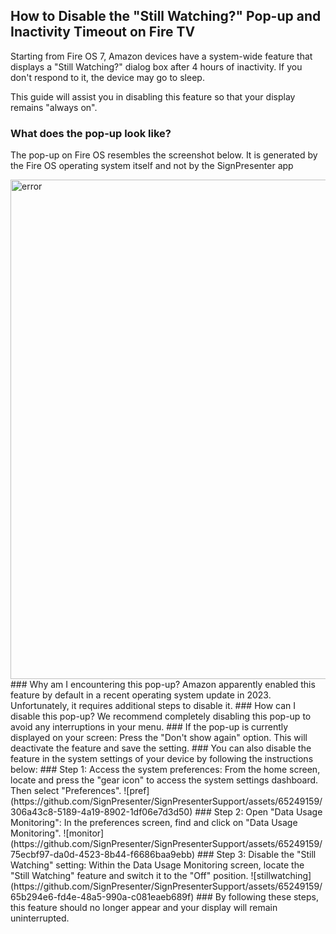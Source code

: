 ## How to Disable the "Still Watching?" Pop-up and Inactivity Timeout on Fire TV
Starting from Fire OS 7, Amazon devices have a system-wide feature that displays a "Still Watching?" dialog box after 4 hours of inactivity. If you don't respond to it, the device may go to sleep.

This guide will assist you in disabling this feature so that your display remains "always on".

### What does the pop-up look like?

The pop-up on Fire OS resembles the screenshot below. It is generated by the Fire OS operating system itself and not by the SignPresenter app

<img width="799" alt="error" src="https://github.com/SignPresenter/SignPresenterSupport/assets/65249159/15389b2a-ffa6-4e42-8f8e-d9232129b9f5">
### Why am I encountering this pop-up?
Amazon apparently enabled this feature by default in a recent operating system update in 2023. Unfortunately, it requires additional steps to disable it.
### How can I disable this pop-up?
We recommend completely disabling this pop-up to avoid any interruptions in your menu.
### If the pop-up is currently displayed on your screen:
Press the "Don't show again" option. This will deactivate the feature and save the setting.
### You can also disable the feature in the system settings of your device by following the instructions below:
### Step 1: Access the system preferences:
From the home screen, locate and press the "gear icon" to access the system settings dashboard. Then select "Preferences".
![pref](https://github.com/SignPresenter/SignPresenterSupport/assets/65249159/306a43c8-5189-4a19-8902-1df06e7d3d50)
### Step 2: Open "Data Usage Monitoring":
In the preferences screen, find and click on "Data Usage Monitoring".
![monitor](https://github.com/SignPresenter/SignPresenterSupport/assets/65249159/75ecbf97-da0d-4523-8b44-f6686baa9ebb)
### Step 3: Disable the "Still Watching" setting:
Within the Data Usage Monitoring screen, locate the "Still Watching" feature and switch it to the "Off" position.
![stillwatching](https://github.com/SignPresenter/SignPresenterSupport/assets/65249159/65b294e6-fd4e-48a5-990a-c081eaeb689f)
### By following these steps, this feature should no longer appear and your display will remain uninterrupted.



